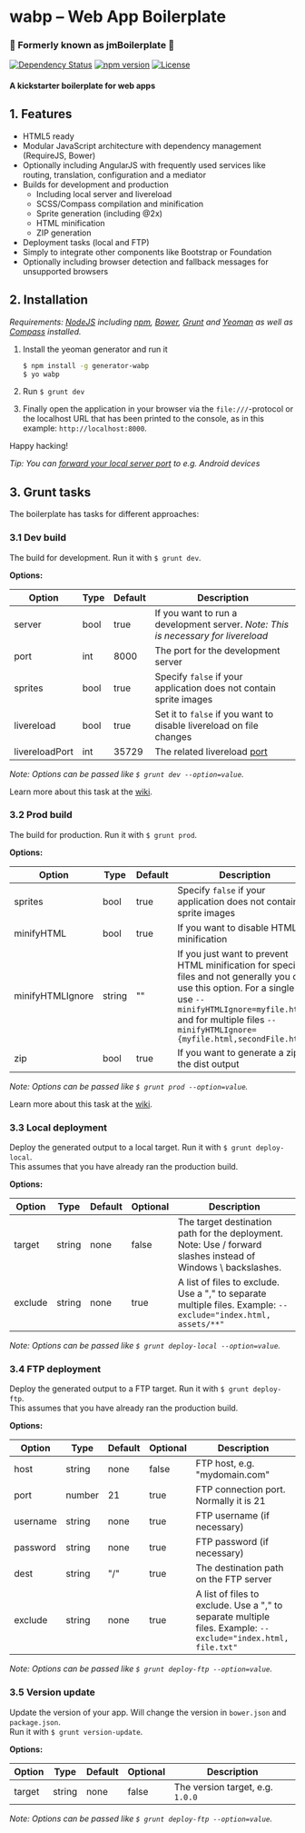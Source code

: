 # wabp – Web App Boilerplate

### :star2: Formerly known as jmBoilerplate :star2:

[![Dependency Status][dependency-status-image]][dependency-status]
[![npm version][npm-version-image]][npm-version]
[![License][license-image]][license]

#### A kickstarter boilerplate for web apps

## 1. Features

- HTML5 ready
- Modular JavaScript architecture with dependency management (RequireJS, Bower)
- Optionally including AngularJS with frequently used
  services like routing, translation, configuration and a mediator
- Builds for development and production
  - Including local server and livereload
  - SCSS/Compass compilation and minification
  - Sprite generation (including @2x)
  - HTML minification
  - ZIP generation
- Deployment tasks (local and FTP)
- Simply to integrate other components like Bootstrap or Foundation
- Optionally including browser detection and fallback messages
  for unsupported browsers

## 2. Installation

_Requirements: [NodeJS][nodejs] including [npm][npm], [Bower][bower],
[Grunt][grunt] and [Yeoman][yeoman] as well as [Compass][compass] installed._

1. Install the yeoman generator and run it

    ```bash
    $ npm install -g generator-wabp
    $ yo wabp
    ```

2. Run ``$ grunt dev``
3. Finally open the application in your browser via
  the `file:///`-protocol or the localhost URL that has been printed to the
  console, as in this example: `http://localhost:8000`.

Happy hacking!

_Tip: You can [forward your local server port][remote-debugging] to e.g. Android
devices_

## 3. Grunt tasks

The boilerplate has tasks for different approaches:

### 3.1 Dev build
The build for development. Run it with `$ grunt dev`.

**Options:**

| Option         | Type | Default | Description                                                                       |
|----------------|------|---------|-----------------------------------------------------------------------------------|
| server         | bool | true    | If you want to run a development server. _Note: This is necessary for livereload_ |
| port           | int  | 8000    | The port for the development server                                               |
| sprites        | bool | true    | Specify `false` if your application does not contain sprite images                |
| livereload     | bool | true    | Set it to `false` if you want to disable livereload on file changes               |
| livereloadPort | int  | 35729   | The related livereload [port](livereload-port)                                    |

_Note: Options can be passed like `$ grunt dev --option=value`._

Learn more about this task at the [wiki][wiki-dev-build].

### 3.2 Prod build

The build for production. Run it with `$ grunt prod`.

**Options:**

| Option           | Type   | Default | Description                                                                                                                                                                                                                                  |
|------------------|--------|---------|----------------------------------------------------------------------------------------------------------------------------------------------------------------------------------------------------------------------------------------------|
| sprites          | bool   | true    | Specify `false` if your application does not contain sprite images                                                                                                                                                                           |
| minifyHTML       | bool   | true    | If you want to disable HTML minification                                                                                                                                                                                                     |
| minifyHTMLIgnore | string | ""      | If you just want to prevent HTML minification for specific files and not generally you can use this option. For a single file use `--minifyHTMLIgnore=myfile.html` and for multiple files `--minifyHTMLIgnore={myfile.html,secondFile.html}` |
| zip              | bool   | true    | If you want to generate a zip of the dist output                                                                                                                                                                                             |

_Note: Options can be passed like `$ grunt prod --option=value`._

Learn more about this task at the [wiki][wiki-prod-build].

### 3.3 Local deployment

Deploy the generated output to a local target. Run it with `$ grunt deploy-local`.  
This assumes that you have already ran the production build.

**Options:**

| Option  | Type   | Default | Optional | Description                                                                                                    |
|---------|--------|---------|----------|----------------------------------------------------------------------------------------------------------------|
| target  | string | none    | false    | The target destination path for the deployment. Note: Use / forward slashes instead of Windows \ backslashes.  |
| exclude | string | none    | true     | A list of files to exclude. Use a "," to separate multiple files. Example: `--exclude="index.html, assets/**"` |

_Note: Options can be passed like `$ grunt deploy-local --option=value`._

### 3.4 FTP deployment

Deploy the generated output to a FTP target. Run it with `$ grunt deploy-ftp`.  
This assumes that you have already ran the production build.

**Options:**

| Option   | Type   | Default | Optional | Description                                                                                                    |
|----------|--------|---------|----------|----------------------------------------------------------------------------------------------------------------|
| host     | string | none    | false    | FTP host, e.g. "mydomain.com"                                                                                  |
| port     | number | 21      | true     | FTP connection port. Normally it is 21                                                                         |
| username | string | none    | true     | FTP username (if necessary)                                                                                    |
| password | string | none    | true     | FTP password (if necessary)                                                                                    |
| dest     | string | "/"     | true     | The destination path on the FTP server                                                                         |
| exclude  | string | none    | true     | A list of files to exclude. Use a "," to separate multiple files. Example: `--exclude="index.html, file.txt"`  |

_Note: Options can be passed like `$ grunt deploy-ftp --option=value`._

### 3.5 Version update

Update the version of your app. Will change the version in `bower.json` and `package.json`.  
Run it with `$ grunt version-update`.

**Options:**

| Option | Type   | Default | Optional | Description                      |
|--------|--------|---------|----------|----------------------------------|
| target | string | none    | false    | The version target, e.g. `1.0.0` |

_Note: Options can be passed like `$ grunt deploy-ftp --option=value`._


[dependency-status-image]: https://www.versioneye.com/user/projects/55f92f283ed89400170006fb/badge.svg?style=flat
[npm-version-image]: https://img.shields.io/npm/v/generator-wabp.svg?style=flat-square&label=version
[license-image]: https://img.shields.io/badge/license-MIT-blue.svg?style=flat-square

[dependency-status]: https://www.versioneye.com/user/projects/55f92f283ed89400170006fb
[npm-version]: https://www.npmjs.com/package/generator-wabp
[license]: https://raw.githubusercontent.com/julmot/wabp/master/LICENSE

[nodejs]: https://nodejs.org/
[bower]: http://bower.io/#install-bower
[grunt]: http://gruntjs.com/
[compass]: http://compass-style.org/install/
[yeoman]: http://yeoman.io
[npm]: https://www.npmjs.com/
[remote-debugging]: https://developer.chrome.com/devtools/docs/remote-debugging
[livereload-port]: https://github.com/gruntjs/grunt-contrib-watch#optionslivereload

[wiki-dev-build]: https://github.com/julmot/wabp/wiki/Dev-build
[wiki-prod-build]: https://github.com/julmot/wabp/wiki/Prod-build
